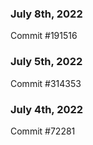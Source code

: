 ### July 8th, 2022

Commit #191516

### July 5th, 2022

Commit #314353


### July 4th, 2022

Commit #72281
